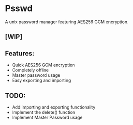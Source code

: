 # Psswd
A unix password manager featuring AES256 GCM encryption.
## [WIP]
## Features:
* Quick AES256 GCM encryption
* Completely offline
* Master password usage
* Easy exporting and importing

## TODO:
* Add importing and exporting functionality
* Implement the delete() function
* Implement Master Password usage
